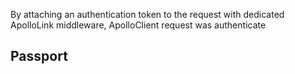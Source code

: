 By attaching an authentication token to the request with dedicated ApolloLink middleware, ApolloClient request was authenticate


## Passport
